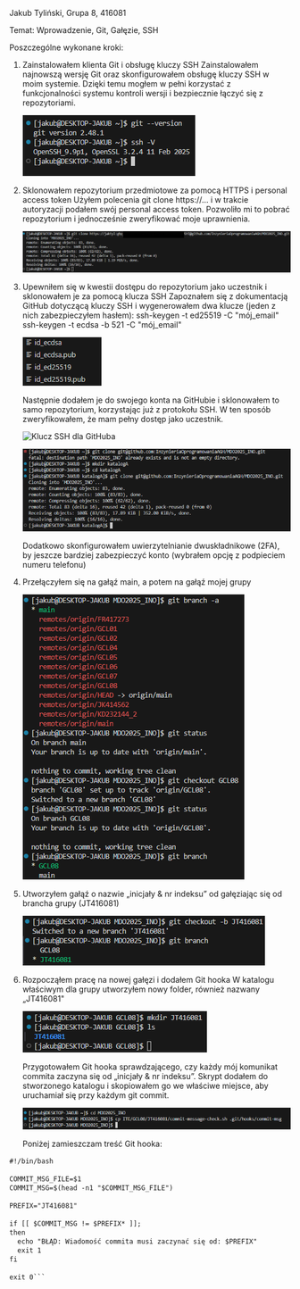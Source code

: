Jakub Tyliński, Grupa 8, 416081

Temat: Wprowadzenie, Git, Gałęzie, SSH

Poszczególne wykonane kroki:
1. Zainstalowałem klienta Git i obsługę kluczy SSH
   Zainstalowałem najnowszą wersję Git oraz skonfigurowałem obsługę kluczy SSH w moim systemie. Dzięki temu mogłem w pełni korzystać z funkcjonalności systemu kontroli wersji i bezpiecznie łączyć się z repozytoriami.

   ![Git and SSH](image1.png)  

2. Sklonowałem repozytorium przedmiotowe za pomocą HTTPS i personal access token
   Użyłem polecenia git clone https://... i w trakcie autoryzacji podałem swój personal access token. Pozwoliło mi to pobrać repozytorium i jednocześnie zweryfikować moje uprawnienia.

   ![Sklonowanie repozytorium za pomocą personal acces token](image2.png)

3. Upewniłem się w kwestii dostępu do repozytorium jako uczestnik i sklonowałem je za pomocą klucza SSH
   Zapoznałem się z dokumentacją GitHub dotyczącą kluczy SSH i wygenerowałem dwa klucze (jeden z nich zabezpieczyłem hasłem):
   ssh-keygen -t ed25519 -C "mój_email"
   ssh-keygen -t ecdsa -b 521 -C "mój_email"

   ![Klucze](image3.png)

   Następnie dodałem je do swojego konta na GitHubie i sklonowałem to samo repozytorium, korzystając już z protokołu SSH. W ten sposób zweryfikowałem, że mam pełny dostęp jako uczestnik.

   ![Klucz SSH dla GitHuba](image.png)

   ![Sklonowanie repozytorium za pomocą SSH](image5.png)

   Dodatkowo skonfigurowałem uwierzytelnianie dwuskładnikowe (2FA), by jeszcze bardziej zabezpieczyć konto (wybrałem opcję z podpieciem numeru telefonu)
4. Przełączyłem się na gałąź main, a potem na gałąź mojej grupy

   ![Branch mojej grupy](image6.png)

5. Utworzyłem gałąź o nazwie „inicjały & nr indeksu” od gałęziając się od brancha grupy (JT416081)

   ![Własny branch](image7.png)

6. Rozpocząłem pracę na nowej gałęzi i dodałem Git hooka
   W katalogu właściwym dla grupy utworzyłem nowy folder, również nazwany „JT416081"

   ![Folder JT416081](image8.png)

   Przygotowałem Git hooka  sprawdzającego, czy każdy mój komunikat commita zaczyna się od „inicjały & nr indeksu”. Skrypt dodałem do stworzonego katalogu i skopiowałem go we właściwe miejsce, aby uruchamiał się przy każdym git commit.

   ![Git hook we właściwym miejscu](image9.png)

   Poniżej zamieszczam treść Git hooka:

```
#!/bin/bash

COMMIT_MSG_FILE=$1
COMMIT_MSG=$(head -n1 "$COMMIT_MSG_FILE")

PREFIX="JT416081"   

if [[ $COMMIT_MSG != $PREFIX* ]]; 
then
  echo "BŁĄD: Wiadomość commita musi zaczynać się od: $PREFIX"
  exit 1
fi

exit 0```